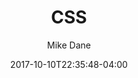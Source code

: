 ---
date: 2017-10-10T22:35:48-04:00
title: "CSS"
seo_title: "CSS | Giraffe Academy"
subheader:
     greeting: CSS - Style a Website
     description: This course covers the basics of styling a website using CSS. Work your way through the videos and we'll teach you everything you need to know to style a basic website!
description: This tutorial covers how to use introduction in CSS.
author: Mike Dane
image: introduction.png
video: WZ2uqGkHoR0
url: /web-development/css/
weight: 1
layout: course_home
---